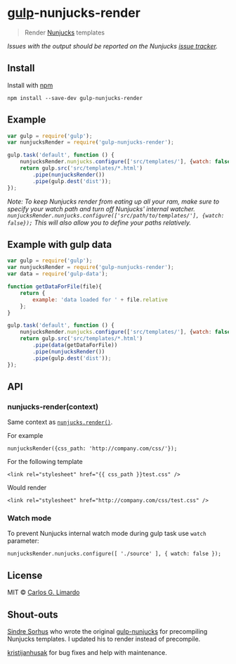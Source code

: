# [gulp](https://github.com/wearefractal/gulp)-nunjucks-render

> Render [Nunjucks](http://jlongster.github.io/nunjucks/) templates

*Issues with the output should be reported on the Nunjucks [issue tracker](https://github.com/jlongster/nunjucks/issues).*


## Install

Install with [npm](https://npmjs.org/package/gulp-nunjucks)

```
npm install --save-dev gulp-nunjucks-render
```


## Example

```js
var gulp = require('gulp');
var nunjucksRender = require('gulp-nunjucks-render');

gulp.task('default', function () {
	nunjucksRender.nunjucks.configure(['src/templates/'], {watch: false});
	return gulp.src('src/templates/*.html')
		.pipe(nunjucksRender())
		.pipe(gulp.dest('dist'));
});
```

*Note: To keep Nunjucks render from eating up all your ram, make sure to specify your watch path and turn off Nunjucks' internal watcher. ```nunjucksRender.nunjucks.configure(['src/path/to/templates/'], {watch: false});``` This will also allow you to define your paths relatively.*


## Example with gulp data

```js
var gulp = require('gulp');
var nunjucksRender = require('gulp-nunjucks-render');
var data = require('gulp-data');

function getDataForFile(file){
    return {
        example: 'data loaded for ' + file.relative
    };
}

gulp.task('default', function () {
	nunjucksRender.nunjucks.configure(['src/templates/'], {watch: false});
	return gulp.src('src/templates/*.html')
	    .pipe(data(getDataForFile))
		.pipe(nunjucksRender())
		.pipe(gulp.dest('dist'));
});
```


## API

### nunjucks-render(context)

Same context as [`nunjucks.render()`](http://jlongster.github.io/nunjucks/api.html#render).

For example
```
nunjucksRender({css_path: 'http://company.com/css/'});
```

For the following template
```
<link rel="stylesheet" href="{{ css_path }}test.css" />
```

Would render
```
<link rel="stylesheet" href="http://company.com/css/test.css" />
```

### Watch mode
To prevent Nunjucks internal watch mode during gulp task use `watch` parameter:

```
nunjucksRender.nunjucks.configure([ './source' ], { watch: false });
```

## License

MIT © [Carlos G. Limardo](http://limardo.org)

## Shout-outs

[Sindre Sorhus](http://sindresorhus.com/) who wrote the original [gulp-nunjucks](https://www.npmjs.org/package/gulp-nunjucks) for precompiling Nunjucks templates. I updated his to render instead of precompile.

[kristijanhusak](http://github.com/kristijanhusak) for bug fixes and help with maintenance.
